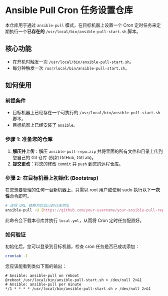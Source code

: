 # Ansible Pull Cron 任务设置仓库

本仓库用于通过 `ansible-pull` 模式，在目标机器上设置一个 Cron 定时任务来定期执行一个**已存在的** `/usr/local/bin/ansible-pull-start.sh` 脚本。

## 核心功能

-   在开机时触发一次 `/usr/local/bin/ansible-pull-start.sh`。
-   每分钟触发一次 `/usr/local/bin/ansible-pull-start.sh`。

## 如何使用

### 前提条件

-   目标机器上已经存在一个可执行的 `/usr/local/bin/ansible-pull-start.sh` 脚本。
-   目标机器上已经安装了 `ansible`。

### 步骤 1: 准备您的仓库

1.  **解压并上传**：解压 `ansible-pull-repo.zip` 并将里面的所有文件和目录上传到您自己的 Git 仓库 (例如 GitHub, GitLab)。
2.  **提交更改**：将您的修改 `commit` 并 `push` 到您的远程仓库。

### 步骤 2: 在目标机器上初始化 (Bootstrap)

在您想要管理的任何一台新机器上，只需以 root 用户或使用 sudo 执行以下**一次性**命令即可。

```bash
# 请将 URL 替换为您自己的仓库地址
ansible-pull -U [https://github.com/your-username/your-ansible-pull-repo.git](https://github.com/your-username/your-ansible-pull-repo.git)
```
此命令会下载本仓库并执行 `local.yml`，从而将 Cron 定时任务配置好。

### 如何验证

初始化后，您可以登录到目标机器，检查 cron 任务是否已成功添加：

```bash
crontab -l
```

您应该能看到类似下面的输出：
```
# Ansible: ansible-pull on reboot
@reboot /usr/local/bin/ansible-pull-start.sh > /dev/null 2>&1
# Ansible: ansible-pull per minute
*/1 * * * * /usr/local/bin/ansible-pull-start.sh > /dev/null 2>&1
```
